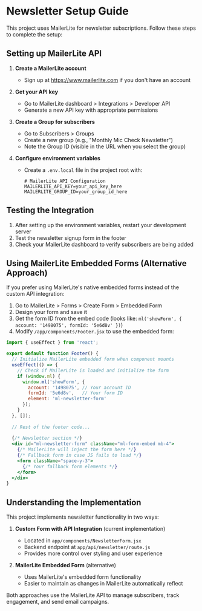 # Newsletter Setup Guide

This project uses MailerLite for newsletter subscriptions. Follow these steps to complete the setup:

## Setting up MailerLite API

1. **Create a MailerLite account**
   - Sign up at https://www.mailerlite.com if you don't have an account

2. **Get your API key**
   - Go to MailerLite dashboard > Integrations > Developer API
   - Generate a new API key with appropriate permissions

3. **Create a Group for subscribers**
   - Go to Subscribers > Groups
   - Create a new group (e.g., "Monthly Mic Check Newsletter")
   - Note the Group ID (visible in the URL when you select the group)

4. **Configure environment variables**
   - Create a `.env.local` file in the project root with:
     ```
     # MailerLite API Configuration
     MAILERLITE_API_KEY=your_api_key_here
     MAILERLITE_GROUP_ID=your_group_id_here
     ```

## Testing the Integration

1. After setting up the environment variables, restart your development server
2. Test the newsletter signup form in the footer
3. Check your MailerLite dashboard to verify subscribers are being added

## Using MailerLite Embedded Forms (Alternative Approach)

If you prefer using MailerLite's native embedded forms instead of the custom API integration:

1. Go to MailerLite > Forms > Create Form > Embedded Form
2. Design your form and save it
3. Get the form ID from the embed code (looks like: `ml('showForm', { account: '1498075', formId: '5e6d8v' })`)
4. Modify `/app/components/Footer.jsx` to use the embedded form:

```jsx
import { useEffect } from 'react';

export default function Footer() {
  // Initialize MailerLite embedded form when component mounts
  useEffect(() => {
    // Check if MailerLite is loaded and initialize the form
    if (window.ml) {
      window.ml('showForm', { 
        account: '1498075', // Your account ID
        formId: '5e6d8v',   // Your form ID
        element: 'ml-newsletter-form' 
      });
    }
  }, []);
  
  // Rest of the footer code...
  
  {/* Newsletter section */}
  <div id="ml-newsletter-form" className="ml-form-embed mb-4">
    {/* MailerLite will inject the form here */}
    {/* Fallback form in case JS fails to load */}
    <form className="space-y-3">
      {/* Your fallback form elements */}
    </form>
  </div>
}
```

## Understanding the Implementation

This project implements newsletter functionality in two ways:

1. **Custom Form with API Integration** (current implementation)
   - Located in `app/components/NewsletterForm.jsx`
   - Backend endpoint at `app/api/newsletter/route.js`
   - Provides more control over styling and user experience
   
2. **MailerLite Embedded Form** (alternative)
   - Uses MailerLite's embedded form functionality
   - Easier to maintain as changes in MailerLite automatically reflect

Both approaches use the MailerLite API to manage subscribers, track engagement, and send email campaigns. 